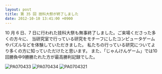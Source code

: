 ```yaml
---
layout: post
title: 第 35 回 技科大祭が終了しました
date: 2012-10-10 13:41:00 +0900
---
```


10 月 6 日、7 日に行われた技科大祭も無事終了しました。ご来場くださった多くの方々に、
当研究室で行っている研究をモチーフにしたコンピュータゲームやパズルなどを体験していただきました。
私たちの行っている研究についてより多くの方に知っていただけたと思います。
また、「じゃんけんゲーム」では10回勝負中9勝勝たれた方が最高勝利記録でした。

![PA070433]({{site.baseurl}}/img/2012-10-10-school-festival-close-1.jpg)
![PA070434]({{site.baseurl}}/img/2012-10-10-school-festival-close-2.jpg)
![PA0704321]({{site.baseurl}}/img/2012-10-10-school-festival-close-3.jpg)